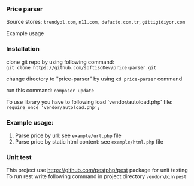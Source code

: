 ### Price parser

Source stores: `trendyol.com`, `n11.com`,` defacto.com.tr`, `gittigidiyor.com`

Example usage

### Installation

clone git repo by using following command:  
`git clone https://github.com/softisoDev/price-parser.git`

change directory to "price-parser" by using `cd price-parser` command

run this command: `composer update`

To use library you have to following load 'vendor/autoload.php' file:  
`require_once 'vendor/autoload.php';`


### Example usage:

1. Parse price by url: see `example/url.php` file
2. Parse price by static html content: see `example/html.php` file

### Unit test
This project use https://github.com/pestphp/pest package for unit testing  
To run rest write following command in project directory `vendor\bin\pest`
